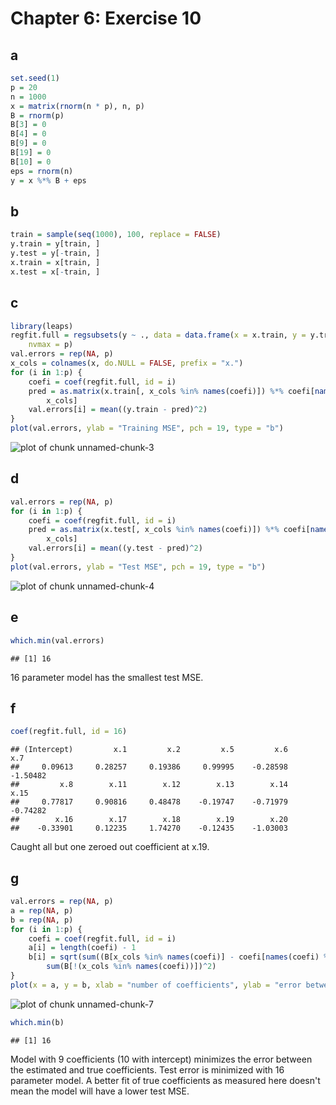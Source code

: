 Chapter 6: Exercise 10 
======================

## a

```r
set.seed(1)
p = 20
n = 1000
x = matrix(rnorm(n * p), n, p)
B = rnorm(p)
B[3] = 0
B[4] = 0
B[9] = 0
B[19] = 0
B[10] = 0
eps = rnorm(n)
y = x %*% B + eps
```


## b

```r
train = sample(seq(1000), 100, replace = FALSE)
y.train = y[train, ]
y.test = y[-train, ]
x.train = x[train, ]
x.test = x[-train, ]
```


## c

```r
library(leaps)
regfit.full = regsubsets(y ~ ., data = data.frame(x = x.train, y = y.train), 
    nvmax = p)
val.errors = rep(NA, p)
x_cols = colnames(x, do.NULL = FALSE, prefix = "x.")
for (i in 1:p) {
    coefi = coef(regfit.full, id = i)
    pred = as.matrix(x.train[, x_cols %in% names(coefi)]) %*% coefi[names(coefi) %in% 
        x_cols]
    val.errors[i] = mean((y.train - pred)^2)
}
plot(val.errors, ylab = "Training MSE", pch = 19, type = "b")
```

![plot of chunk unnamed-chunk-3](figure/unnamed-chunk-3.png) 


## d

```r
val.errors = rep(NA, p)
for (i in 1:p) {
    coefi = coef(regfit.full, id = i)
    pred = as.matrix(x.test[, x_cols %in% names(coefi)]) %*% coefi[names(coefi) %in% 
        x_cols]
    val.errors[i] = mean((y.test - pred)^2)
}
plot(val.errors, ylab = "Test MSE", pch = 19, type = "b")
```

![plot of chunk unnamed-chunk-4](figure/unnamed-chunk-4.png) 


## e

```r
which.min(val.errors)
```

```
## [1] 16
```

16 parameter model has the smallest test MSE.

## f

```r
coef(regfit.full, id = 16)
```

```
## (Intercept)         x.1         x.2         x.5         x.6         x.7 
##     0.09613     0.28257     0.19386     0.99995    -0.28598    -1.50482 
##         x.8        x.11        x.12        x.13        x.14        x.15 
##     0.77817     0.90816     0.48478    -0.19747    -0.71979    -0.74282 
##        x.16        x.17        x.18        x.19        x.20 
##    -0.33901     0.12235     1.74270    -0.12435    -1.03003
```

Caught all but one zeroed out coefficient at x.19.

## g

```r
val.errors = rep(NA, p)
a = rep(NA, p)
b = rep(NA, p)
for (i in 1:p) {
    coefi = coef(regfit.full, id = i)
    a[i] = length(coefi) - 1
    b[i] = sqrt(sum((B[x_cols %in% names(coefi)] - coefi[names(coefi) %in% x_cols])^2) + 
        sum(B[!(x_cols %in% names(coefi))])^2)
}
plot(x = a, y = b, xlab = "number of coefficients", ylab = "error between estimated and true coefficients")
```

![plot of chunk unnamed-chunk-7](figure/unnamed-chunk-7.png) 

```r
which.min(b)
```

```
## [1] 16
```

Model with 9 coefficients (10 with intercept) minimizes the error between the 
estimated and true coefficients. Test error is minimized with 16 parameter model.
A better fit of true coefficients as measured here doesn't mean the model will have
a lower test MSE.
